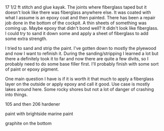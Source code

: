 17 1/2 ft stitch and glue kayak. The joints where fiberglass taped but it doesn't look like there was fiberglass anywhere else. It was coated with what I assume is an epoxy coat and then painted. There has been a repair job done in the bottom of the cockpit. A thin sheets of something was coming up. Maybe epoxy that didn't bond well? It didn't look like fiberglass. I could try to sand it down some and apply a sheet of fiberglass to add some extra strength.

I tried to sand and strip the paint. I've gotten down to mostly the plyewood and now I want to refinish it. During the sanding/stripping I learned a lot but there a definitely took it to far and now there are quite a few divits, so I probably need to do some base filler first. I'll probably finish with some sort of paint or epoxy pigment. 

One main question I have is if it is worth it that much to apply a fiberglass layer on the outside or apply epoxy and call it good. Use case is mostly lakes around here. Some rocky shores but not a lot of danger of crashing into things. 

105 and then 206 hardener

paint with brightside marine paint

graphite on the bottom